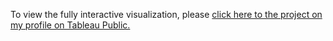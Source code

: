 To view the fully interactive visualization, please [click here to the project on my profile on Tableau Public.](https://public.tableau.com/views/ProsperLoansBorrowerAPRStatedMonthlyIncomeandCreditScorebyOccupation/Sheet1?:embed=y&:display_count=yes)
